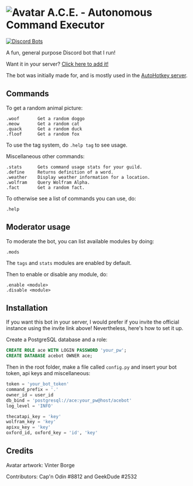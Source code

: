 # ![Avatar](https://i.imgur.com/Sv7L0a1.png) A.C.E. - Autonomous Command Executor

[![Discord Bots](https://discordbots.org/api/widget/status/367977994486022146.svg)](https://discordbots.org/bot/367977994486022146)

A fun, general purpose Discord bot that I run!

Want it in your server? [Click here to add it!](https://discordapp.com/oauth2/authorize?&client_id=367977994486022146&scope=bot&permissions=67497025)

The bot was initially made for, and is mostly used in the [AutoHotkey server](https://discord.gg/tPGdSr2).

## Commands

To get a random animal picture:
```
.woof		Get a random doggo
.meow		Get a random cat
.quack		Get a random duck
.floof		Get a random fox
```
To use the tag system, do `.help tag` to see usage.

Miscellaneous other commands:
```
.stats		Gets command usage stats for your guild.
.define		Returns definition of a word.
.weather	Display weather information for a location.
.wolfram	Query Wolfram Alpha.
.fact		Get a random fact.
```

To otherwise see a list of commands you can use, do:
```
.help
```
## Moderator usage

To moderate the bot, you can list available modules by doing:
```
.mods
```
The `tags` and `stats` modules are enabled by default.

Then to enable or disable any module, do:
```
.enable <module>
.disable <module>
```

## Installation

If you want this bot in your server, I would prefer if you invite the official instance using the invite link above! Nevertheless, here's how to set it up.

Create a PostgreSQL database and a role:
```sql
CREATE ROLE ace WITH LOGIN PASSWORD 'your_pw';
CREATE DATABASE acebot OWNER ace;
```

Then in the root folder, make a file called `config.py` and insert your bot token, api keys and miscellaneous:
```py
token = 'your_bot_token'
command_prefix = '.'
owner_id = user_id
db_bind = 'postgresql://ace:your_pw@host/acebot'
log_level = 'INFO'

thecatapi_key = 'key'
wolfram_key = 'key'
apixu_key = 'key'
oxford_id, oxford_key = 'id', 'key'
```
## Credits

Avatar artwork: Vinter Borge

Contributors: Cap'n Odin #8812 and GeekDude #2532